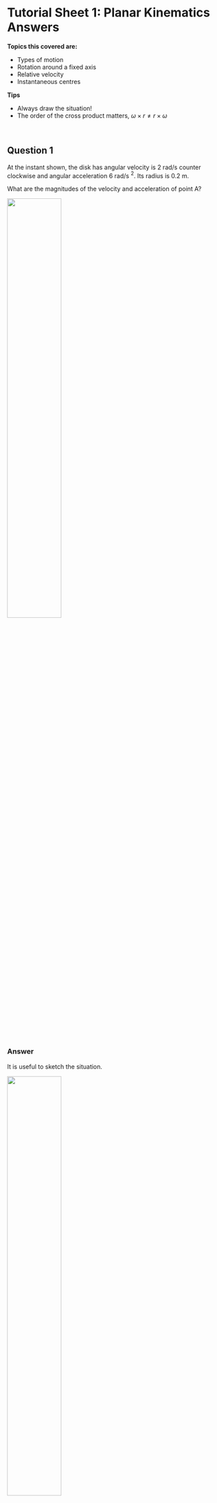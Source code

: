 <script type="text/x-mathjax-config">
  MathJax.Hub.Config({
    tex2jax: {
      inlineMath: [ ['$','$'], ["\\(","\\)"] ],
      processEscapes: true
    }
  });
</script>



# Tutorial Sheet 1: Planar Kinematics Answers

**Topics this covered are:**
- Types of motion
- Rotation around a fixed axis
- Relative velocity
- Instantaneous centres

**Tips**
- Always draw the situation! 
- The order of the cross product matters, $\omega\times r \neq r\times\omega$

<br>

## Question 1 

At the instant shown, the disk has angular velocity is 2 rad/s counter clockwise and angular acceleration 6 rad/s $^2$. Its radius is 0.2 m. 

What are the magnitudes of the velocity and acceleration of point A?

<img src = "figs\01_planar_kinematics\Q1.png" width="50%"> <br>


### Answer

It is useful to sketch the situation.

<img src = "figs\01_planar_kinematics\Q1_ans.png" width="50%"> <br>

Using the basic equations of motion and subbing in values, velocity can be calculated. 

$$ v=r \omega=0.2\times2 \\=0.4 m/s $$

The magnitude of acceleration can be calculated using the normal and tangential components, then using basic pythagoras to find the magnitude.

$$ a_n=r\omega^2 = 0.2\times 2^2 \\ = 0.8 m/s^2 $$ 

$$ a_t=r\alpha = 0.2\times6 \\=1.2 m/s^2 $$

$$ |a|= \sqrt{a_n^2+a_t^2} \\ = \sqrt{0.8^2+1.2^2} \\\ =1.44m/s^2 $$
<br>

## Question 2

The mass A starts from rest at t=0 and falls with a constant acceleration of 8 m/s $^2$. When the mass has fallen one meter, determine the magnitudes of: <br>
**(a)** The angular velocity of the pulley <br>
**(b)** The tangential and normal components of acceleration of a point at the outer edge of the pulley.

<img src = "figs\01_planar_kinematics\Q2.jpg" width="50%"> <br>

### Answer

**(a)** a=8, u=0 (starting from rest), s=1, calculate v in order to work out everything else. Using SUVAT
$$ v^2=a^2 +2as \\ v=\sqrt{0^2+2\times 8\times1}\\=4m/s$$
Use this with the given equations. 
$$ v=r\omega \\ 4=0.1 \times \omega \\ \omega = 40 rad/s$$
**(b)** 
Using the given equations and v from before
$$ a_n =\frac{v^2}{r} = \frac{4^2}{0.1} \\= 160 m/s^2 $$
We need alpha to find tangential accel. 
$$ \alpha = \frac{a}{r} = \frac{8}{0.1} = 80 rad/s^2$$
$$ a_t = r\alpha = 0.1\times 80 \\= 8m/s^2$$

## Question 3

**(a)**  If the bicycle’s 120 mm radius sprocket  wheel rotates through one revolution, through how many revolutions does the 45 mm gear turn? 

**(b)** If the angular velocity of the sprocket wheel is 1 rad/s, what is the
 angular velocity of the gear?

<img src = "figs\01_planar_kinematics\Q3.jpg" width="50%"> <br>

 ### Answer

 Sketch the situation so it's a bit more comprehensible. 

 <img src = "figs\01_planar_kinematics\Q3_ans.jpg" width="50%"> <br>

 **(a)** As the gears are attached by the chain, when the large sprocket wheel rotates by a certain length, the small one must also pass that length through. Hence we can simply use ratios. 

 Circumference of wheel 

 $$ l = \pi d = \pi \times 0.12\times 2 \\  = 0.754 \text{ m}$$

 'Length' passed through by gear. 
 $$0.754 = x \times \pi \times 2 \times 0.045 \\ x=2.67 \text{ revs} $$ 

 **(b)** The chain must be moving at a constant rate (velocity), therefore
 $$ v_s = v_g \\ r_s\omega_s = r_g\omega_g \\ 0.12\times 1 = 0.045\times \omega_g \\ \omega_g = 2.67 rad/s $$ 


 ## Question 4

The disk is rotating about the origin with a constant clockwise angular velocity of 100 rpm. Determine the 𝑥 and 𝑦 components of velocity of points 𝐴 and 𝐵 (in cm/s).

 <img src = "figs\01_planar_kinematics\Q4.jpg" width="50%"> <br>

 ## Answer

 First, convert rpm to rad/s, or all the calculations will be messed up. You can do this manually - or just plug it into your calculator! 

$$ \frac{100}{60}.2\pi = 10.47 rad/s = \omega $$

Then using the basic $v=\omega r$ equation

**Point A**
$$ v_x=10.47\times 8=83.77 $$
$$ v_y=10.47\times 8=83.77 $$
In vector form
$ v_A=83.77i+83.77j $ cm/s

**Point B**
$$ v_x=10.47\times 16=167.5 $$
$$ v_y=10.47\times 0=0 $$
In vector form $ v_B=167.55j $ cm/s

## Question 5

The bar is moving in the x–y plane and is rotating in the counterclockwise direction. The magnitude of the velocity of point A relative to point B is 8 m/s. Relative to a nonrotating referenece frame with origin A, what is the 

**(a)** Angular velocity of the bar 

**(b)**  Velocity of B relative to the reference frame in vector form.


<img src = "figs\01_planar_kinematics\Q5.jpg" width="50%"> <br>

### Answer

**(a)**  $$ \omega = \frac{v}{r} = \frac{8}{2} \\ = 4 rad/s $$
**(b)**  
As we are dealing with vectors, we need to use the cross product. This is really important from now on so make sure you are comfortable with calculating this. I recommend the method below, but whatever works for you!

<img src = "figs\01_planar_kinematics\crossmethod.jpg" width="50%"> <br>

To calculate velocity of B

$$ v_B = \omega\times r \\ = 4k \times 2(cos(30)i+sin(30)j) = \begin{vmatrix}
i & j & k\\
0 & 0 & 4 \\
2cos(30) & 2sin(30) & 0
\end{vmatrix} $$

Using my cross product method

$$ 0\times0i-4\times2sin(30)i+4\times2cos(30)j-0\times0j+0\times2sin(30)i-0\times2cos(30k) \\

= -4i + 6.93j$$ 

## Question 6

The bar is rotating in the counterclockwise direction with angular velocity ω. The magnitude of the velocity of point A relative to point B is 6 m/s. Determine the velocity of point B (relative to the origin).

<img src = "figs\01_planar_kinematics\Q6.jpg" width="50%"> <br>

### Answer

The distance B from A can be simply found
$$ r_{A/B}=\sqrt{(0.4+0.4)^2+(0.4+0.2)^2} $$

The angular velocity of the bar is constant through the whole bar. 

$$ v_{A/B}=\omega. r_{A/B} \\ \omega= \frac{6}{1}=6 rad/s$$ 

From there, velocity of B can be calculated as normal

$$ v_B=\omega \times r_B = 6k \times (0.4i-0.2j) \\ v_B = 1.2i+2.4j \text{ m/s}$$

Remember to use the cross product!

## Question 7

The helicopter is in planar motion in  the x–y plane. At the instant shown, the position of its center of mass, G, is x=2m, y=2.5m, and its velocity is $v_G=12i+4j$ (m/s). The position of point T, where the tail rotor is mounted, is x= −3.5m, y=4.5m. The helicopter’s angular velocity is 0.2 rad/s clockwise. What is the velocity of point T?

<img src = "figs\01_planar_kinematics\Q7.jpg" width="50%"> <br>

## Answer

Draw the situation. 

<img src = "figs\01_planar_kinematics\Q7a.jpg" width="50%"> <br>

We currently only know the velocity of G. To find the velocity of T, we need to find the velocity of T from G, and add the velocity of G. See it as velocity 'origin to G + G to T'.

$$ r_{T/G}= (-3.5-2)i+(4.5-2.5)j=-5.5i+2j \text{ m} $$

$$ v_T=v_G +\omega \times r_{T/G} \\ = 12i+4j + 
\begin{vmatrix}
i & j & k\\
0 & 0 & -0.2 \\
-5.5 & 2 & 0
\end{vmatrix} \\
=12.4i+5.1j \text{ m/s}  $$

## Question 8

At the instant shown, the piston’s velocity is $v_C = −14i$ m/s. What is the angular velocity of the crank AB, which rotates around A?

<img src = "figs\01_planar_kinematics\Q8.jpg" width="50%"> <br>


### Answer

Looking at the mechanism, we can see that C is limited to only i. Also knowing that A is static, we can set up some equations.  

$$ v_B=v_A +\omega_{B/A} \times r_{B/A} \\ 0+\omega_{B/A}k \times (0.05i+0.05j) \\ = -0.05 \omega_{B/A}i + 0.05 \omega_{B/A}j$$

$$v_B=v_C +\omega_{B/C} \times r_{B/C} \\ -14i+\omega_{B/C}k \times (0.175i-0.05j) \\ = -14i -0.05 \omega_{B/C}i -0.175 \omega_{B/C}j$$

Then analyse looking at each component of velocity

$$(i) -0.05 \omega_{B/A}+0.05 \omega_{B/C} =-14 \\ (j) 0.05 \omega_{B/A}=-0.175 \omega_{B/C} $$ 

And using simultaneous equations

$$ \omega_{B/A}=218 \text{ rad/s} $$

## Question 9

Points A and B of the 2-m bar slide on the plane surfaces. Point B is moving to the right at 3 m/s. What is the velocity of the midpoint G of the bar?

<img src = "figs\01_planar_kinematics\Q9.jpg" width="50%"> <br>

## Answer

Take advantage of the constraints from the floor and wall to solve this; the velocity of A has only j component, the velocity of B has only i.

$$ v_A = v_B +\omega \times r_{A/B} \\ v_Aj=3i+  \begin{vmatrix}
i & j & k\\
0 & 0 & \omega \\
-2\cos(70) & 2\sin(70) & 0
\end{vmatrix}  \\ v_A=-1.88\omega i -0.7\omega j +3 i$$

Now equate i and j components

$$ (i) 0=-1.88\omega +3 \rightarrow \omega=1.6 \\ (j) v_A=-0.7\omega$$

Now work out the velocity of G. You can do this from point B or point A (using the above relation) but given point B's velocity is given in the question, I'd advise you to go from point B just in case you make an exam. 

$$ v_G = v_B +\omega \times r_{G/B}  \\ v_G=3i+  \begin{vmatrix}
i & j & k\\
0 & 0 & 1.6 \\
-\cos(70) & \sin(70) & 0
\end{vmatrix} \\ = 1.5i- 0.547j \text{ m/s}$$

## Question 10

Bar AB rotates in the counterclockwise direction at 6 rad/s. Determine the angular velocity of bar BD and the velocity of point D.

<img src = "figs\01_planar_kinematics\Q10.jpg" width="50%"> <br>


### Answer

Looking at the mechanism we can determine some key constraints that will help us solve this. A is a fixed centre of rotation so has zero velocity. C has only an i component.

First calculate $v_B$ from point A

$$ v_B=v_A + \omega_{AB}\times r_{B/A} \\ =0 + 6k \times 0.32i \\ = 1.92j$$

We can then need to calculate $\omega_{BD}$ (which is the same as $\omega_{BC}$). We can do this using the calculated $v_B$ and the constraints we know about C. 

$$ v_C=v_B + \omega_{BC}\times r_{C/B} \\ = 0.48\omega_{BC} i+0.24 \omega_{BC} j+1.92j $$

Now analyse components

$$(i) v_C=0.48\omega_{BC} \\ (j) 0=1.92+0.24 \omega_{BC} $$

Solving $$ \omega_{BC}=-8k \\ v_C = 3.84i $$

Now to calculate velocity of D 

$$ v_D=v_B + \omega_{BD}\times r_{D/B} \\ = 1.92j + \begin{vmatrix}
i & j & k\\
0 & 0 & -8 \\
0.4 & 0.8 & 0
\end{vmatrix} \\ v_D=6.4i-1.28j$$

## Question 11

The horizontal member ADE supporting the scoop is stationary. If the link BD is rotating in the clockwise direction at 1 rad/s,what is the angular velocity of the scoop?

<img src = "figs\01_planar_kinematics\Q11.jpg" width="50%"> <br>

### Answer

This question relies on calculating a lot of velocities relative to each other, so be careful with carrying over errors!

$$ v_B=v_D+\omega_{BD} \times r_{B/D} \\ = 0 + \begin{vmatrix}
i & j & k\\
0 & 0 & -1 \\
0.31 & 0.61 & 0
\end{vmatrix} = 0.61i-0.31j $$

Then if we write multiple expressions for $v_C$ we can make simultaneous equations to solve the question.

$$ v_C = v_B + \omega_{BC} \times r_{C/B} \\ 0.61i-0.31j + 
\begin{vmatrix}
i & j & k\\
0 & 0 & \omega_{BC} \\
0.76 & -0.15 & 0
\end{vmatrix} \\ = 0.61i-0.31j +0.15\omega_{BC}i+0.76\omega_{BC}j $$

$$ v_C = v_E + \omega_{CE} \times r_{C/E} \\ 0 + 
\begin{vmatrix}
i & j & k\\
0 & 0 & \omega_{CE} \\
0 & 0.46 & 0
\end{vmatrix} \\ = -0.46\omega_{CE}i $$

Equating $v_C$ expressions in terms of i and j components

$$ (i) -0.46\omega_{CE} = 0.61+0.15\omega_{BC} \\(j) 0 = 0.31+0.76\omega_{BC} $$

Hence

$$ \omega_{BC}=0.4 \text{ rad/s} \\\omega_{CE}=-1.47 \text{ rad/s} $$

Where CE is the scoop!

## Question 12

The velocity of point O of the bat is $v_O$ =−1.83i− 4.27j m/s, and the bat rotates about the z axis with a counterclockwise angular velocity of 4 rad/s. What are the x and y coordinates of the bat’s instantaneous center?

<img src = "figs\01_planar_kinematics\Q12.jpg" width="50%"> <br>

### Answer

Arbitrarily place the instentaneous center. It doesnt really matter where - as long as you have signs right the maths will correct itself. 

<img src = "figs\01_planar_kinematics\Q12ans.jpg" width="50%"> <br>

Say the coordinates of the instantaneous center is $(x_I, y_I)$, you then work it all out as O from I (as I has zero velocity). 

$$ v_O=−1.83i− 4.27j=\omega\times r_{O/I} = \begin{vmatrix}
i & j & k\\
0 & 0 & 4 \\
-x_I & -y_I & 0
\end{vmatrix} = 4y_I i-4x_I j $$

Equate terms to find the coordinates. 

$$ (i) -1.83 = 4y_C \rightarrow y_C=-0.46 \\  (j) -4.27 = -4x_C \rightarrow x_C=1.07 \\ (1.07,-0.46) \text{ m}$$

## Question 13
Points A and B of the 1m bar slide on the plane surfaces. The velocity of B is $v_B$ = 2i (m/s).

**(a)** What are the coordinates of the instantaneous center of the bar?

**(b)** Use the instantaneous center to determine the velocity at A.

<img src = "figs\01_planar_kinematics\Q9.jpg" width="50%"> <br>

### Answer

Just as in Q9, the bar is constrained A in j, B in i. 

**(a)** Work this out using geometry. Draw perpendiculars to the velocity vectors. at A and B. 

<img src = "figs\01_planar_kinematics\Q13ans.jpg" width="50%"> <br>

$$ (\sin(20), \cos(20))  \\ = (0.34, 0.94) $$

**(b)** Find the angular velocity of the bar

 $$ v_B=2i = v_I+\omega \times r_{O/I} \\ 2 = 0.94\omega \rightarrow \omega=2.13 \text{ rad/s} $$

 Then the velocity of A from the instantaneous center

$$ v_A = v_I+\omega \times r_{A/I} \\ = 0+2.13k\times -0.34i \\ = -0.23j \text{ m/s} $$

<br><br>


